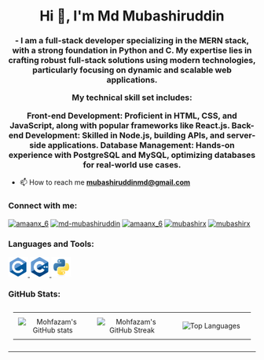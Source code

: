 <h1 align="center">Hi 👋, I'm Md Mubashiruddin</h1>
<h3 align="center">- I am a full-stack developer specializing in the MERN stack, with a strong foundation in Python and C. My expertise lies in crafting robust full-stack solutions using modern technologies, particularly focusing on dynamic and scalable web applications.

My technical skill set includes:

Front-end Development: Proficient in HTML, CSS, and JavaScript, along with popular frameworks like React.js.
Back-end Development: Skilled in Node.js, building APIs, and server-side applications.
Database Management: Hands-on experience with PostgreSQL and MySQL, optimizing databases for real-world use cases.</h3>

- 📫 How to reach me **mubashiruddinmd@gmail.com**

<h3 align="left">Connect with me:</h3>
<p align="left">
<a href="https://twitter.com/amaanx_6" target="blank"><img align="center" src="https://raw.githubusercontent.com/rahuldkjain/github-profile-readme-generator/master/src/images/icons/Social/twitter.svg" alt="amaanx_6" height="30" width="40" /></a>
<a href="https://linkedin.com/in/md-mubashiruddin" target="blank"><img align="center" src="https://raw.githubusercontent.com/rahuldkjain/github-profile-readme-generator/master/src/images/icons/Social/linked-in-alt.svg" alt="md-mubashiruddin" height="30" width="40" /></a>
<a href="https://instagram.com/amaanx_6" target="blank"><img align="center" src="https://raw.githubusercontent.com/rahuldkjain/github-profile-readme-generator/master/src/images/icons/Social/instagram.svg" alt="amaanx_6" height="30" width="40" /></a>
<a href="https://www.leetcode.com/mubashirx" target="blank"><img align="center" src="https://raw.githubusercontent.com/rahuldkjain/github-profile-readme-generator/master/src/images/icons/Social/leet-code.svg" alt="mubashirx" height="30" width="40" /></a>
<a href="https://auth.geeksforgeeks.org/user/mubashirx" target="blank"><img align="center" src="https://raw.githubusercontent.com/rahuldkjain/github-profile-readme-generator/master/src/images/icons/Social/geeks-for-geeks.svg" alt="mubashirx" height="30" width="40" /></a>
</p>

<h3 align="left">Languages and Tools:</h3>
<p align="left"> <a href="https://www.cprogramming.com/" target="_blank" rel="noreferrer"> <img src="https://raw.githubusercontent.com/devicons/devicon/master/icons/c/c-original.svg" alt="c" width="40" height="40"/> </a> <a href="https://www.w3schools.com/cpp/" target="_blank" rel="noreferrer"> <img src="https://raw.githubusercontent.com/devicons/devicon/master/icons/cplusplus/cplusplus-original.svg" alt="cplusplus" width="40" height="40"/> </a> <a href="https://www.python.org" target="_blank" rel="noreferrer"> <img src="https://raw.githubusercontent.com/devicons/devicon/master/icons/python/python-original.svg" alt="python" width="40" height="40"/> </a> </p>


### GitHub Stats:

<table align="center" style="table-layout:fixed; width: 100%; padding: 10px;">
  <tr>
    <td align="center" style="padding: 10px; width: 33%;">
      <img src="https://github-readme-stats.vercel.app/api?username=amaanx6&show_icons=true&theme=tokyonight" alt="Mohfazam's GitHub stats" width="350" />
    </td>
    <td align="center" style="padding: 10px; width: 33%;">
      <img src="https://github-readme-streak-stats.herokuapp.com/?user=amaanx6&theme=tokyonight" alt="Mohfazam's GitHub Streak" width="350" />
    </td>
    <td align="center" style="padding: 10px; width: 33%;">
      <img src="https://github-readme-stats.vercel.app/api/top-langs/?username=amaanx6&layout=compact&theme=tokyonight" alt="Top Languages" width="350" />
    </td>
  </tr>
</table>

---
